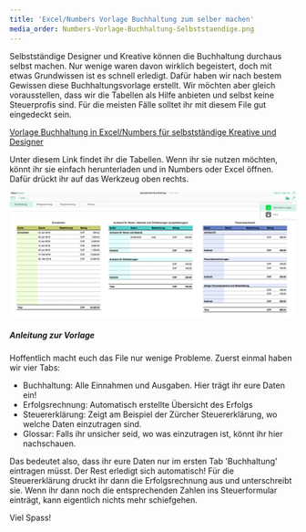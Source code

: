 ```yaml
---
title: 'Excel/Numbers Vorlage Buchhaltung zum selber machen'
media_order: Numbers-Vorlage-Buchhaltung-Selbststaendige.png
---
```


Selbstständige Designer und Kreative können die Buchhaltung durchaus selbst machen. Nur wenige waren davon wirklich begeistert, doch mit etwas Grundwissen ist es schnell erledigt. Dafür haben wir nach bestem Gewissen diese Buchhaltungsvorlage erstellt. Wir möchten aber gleich vorausstellen, dass wir die Tabellen als Hilfe anbieten und selbst keine Steuerprofis sind. Für die meisten Fälle solltet ihr mit diesem File gut eingedeckt sein.

[Vorlage Buchhaltung in Excel/Numbers für selbstständige Kreative und Designer](https://www.icloud.com/numbers/0IdNwP7EZFxNrEJzeqQihUDwQ#Spreadsheet-Buchhaltung)

Unter diesem Link findet ihr die Tabellen. Wenn ihr sie nutzen möchten, könnt ihr sie einfach herunterladen und in Numbers oder Excel öffnen. Dafür drückt ihr auf das Werkzeug oben rechts.

![Vorlage Buchhaltung in Excel/Numbers für selbstständige Kreative und Designer](Numbers-Vorlage-Buchhaltung-Selbststaendige.png?resize=960,960)

##### Anleitung zur Vorlage

Hoffentlich macht euch das File nur wenige Probleme. Zuerst einmal haben wir vier Tabs:

- Buchhaltung: Alle Einnahmen und Ausgaben. Hier trägt ihr eure Daten ein!
- Erfolgsrechnung: Automatisch erstellte Übersicht des Erfolgs
- Steuererklärung: Zeigt am Beispiel der Zürcher Steuererklärung, wo welche Daten einzutragen sind.
- Glossar: Falls ihr unsicher seid, wo was einzutragen ist, könnt ihr hier nachschauen.

Das bedeutet also, dass ihr eure Daten nur im ersten Tab 'Buchhaltung' eintragen müsst. Der Rest erledigt sich automatisch! Für die Steuererklärung druckt ihr dann die Erfolgsrechnung aus und unterschreibt sie. Wenn ihr dann noch die entsprechenden Zahlen ins Steuerformular einträgt, kann eigentlich nichts mehr schiefgehen.

Viel Spass!
